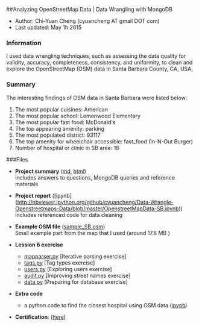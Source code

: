 ##Analyzing OpenStreetMap Data | Data Wrangling with MongoDB
- Author:  Chi-Yuan Cheng (cyuancheng AT gmail DOT com) 
- Last updated: May 1h  2015

### Information

I used data wrangling techniques, such as assessing the data quality for validity, accuracy, completeness, consistency, and uniformity, to clean and explore the OpenStreetMap (OSM) data in Santa Barbara County, CA, USA, 

### Summary

The interesting findings of OSM data in Santa Barbara were listed below:

1. The most popular cuisines: American
2. The most popular school: Lemonwood Elementary
3. The most popular fast food: McDonald's
4.  The top appearing amenity: parking
5. The most populated district: 93117
6. The top amenity for wheelchair accessible: fast_food (In-N-Out Burger)
7. Number of hospital or clinic in SB area: 18 

###Files

- **Project summary** ([md](ProjectSummary.md), [html](https://htmlpreview.github.io/?https://github.com/cyuancheng/Data-Wrangle-Openstreetmaps-Data/blob/master/ProjectSummary.html))  
  includes answers to questions, MongoDB queries and reference materials
- **Project report** ([ipynb]
(http://nbviewer.ipython.org/github/cyuancheng/Data-Wrangle-Openstreetmaps-Data/blob/master/OpenstreetMapData-SB.ipynb))	
	includes referenced code for data cleaning
- **Example OSM file** ([sample_SB.osm](sample_SB.osm))  
	Small example part from the map that I used (around 17.8 MB )

- **Lession 6 exercise**
	- [mapparser.py](lesson-6/mapparser.py) [Iterative parsing exercise]
	- [tags.py](lesson-6/tags.py) [Tag types exercise]
	- [users.py](lesson-6/users.py) [Exploring users exercise]
	- [audit.py](lesson-6/audit.py) [Improving street names exercise]
	- [data.py](lesson-6/data.py) [Preparing for database exercise]
	
- **Extra code** 
	- a python code to find the closest hospital using OSM data
	([ipynb](http://nbviewer.ipython.org/github/cyuancheng/Data-Wrangle-Openstreetmaps-Data/blob/master/FindHospital.ipynb))  
	
- **Certification**: ([here](certificate.pdf))



